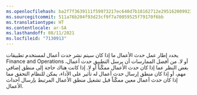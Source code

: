 ```yaml
---
ms.openlocfilehash: ba2f7f3639111f59973217ec640d7b18162712e295162009923c95ac0cb4c4ca
ms.sourcegitcommit: 511a76b204f93d23cf9f7a70059525f79170f6bb
ms.translationtype: HT
ms.contentlocale: ar-SA
ms.lasthandoff: 08/11/2021
ms.locfileid: "7130913"
---
```

يحدد إطار عمل حدث الأعمال ما إذا كان سيتم نشر حدث أعمال لمستخدم تطبيقات Finance and Operations أو لا. من أفضل الممارسات أن يرسل التطبيق حدث أعمال، بغض النظر عما إذا كان حدث الأعمال ممكّناً أو لا. إذا كانت هناك حاجة إلى منطق إضافي مهم، أو إذا كان منطق إرسال حدث أعمال له تأثير على الأداء، يمكن للنظام التحقق مما إذا كان حدث أعمال معين ممكّناً قبل تشغيل منطق الأعمال المرتبط بإرسال أحداث الأعمال.
